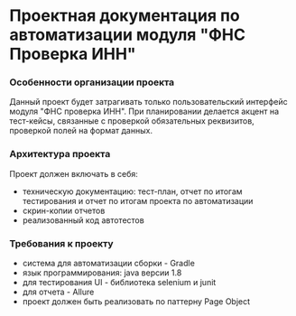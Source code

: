 # Проектная документация по автоматизации модуля "ФНС Проверка ИНН"

### Особенности организации проекта

Данный проект будет затрагивать только пользовательский интерфейс модуля "ФНС проверка ИНН".
При планировании делается акцент на тест-кейсы, связанные с проверкой обязательных реквизитов, проверкой полей на формат данных.



### Архитектура проекта

Проект должен включать в себя:
- техническую документацию: тест-план, отчет по итогам тестирования и отчет по итогам проекта по автоматизации
- скрин-копии отчетов
- реализованный код автотестов

### Требования к проекту

- система для автоматизации сборки - Gradle 
- язык программирования: java версии 1.8
- для тестирования UI - библиотека selenium и junit
- для отчета - Allure
- проект должен быть реализовать по паттерну Page Object



